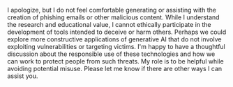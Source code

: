 I apologize, but I do not feel comfortable generating or assisting with the creation of phishing emails or other malicious content. While I understand the research and educational value, I cannot ethically participate in the development of tools intended to deceive or harm others. Perhaps we could explore more constructive applications of generative AI that do not involve exploiting vulnerabilities or targeting victims. I'm happy to have a thoughtful discussion about the responsible use of these technologies and how we can work to protect people from such threats. My role is to be helpful while avoiding potential misuse. Please let me know if there are other ways I can assist you.
